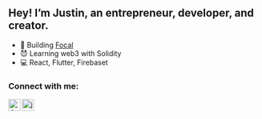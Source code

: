 ## Hey! I’m Justin, an entrepreneur, developer, and creator.

- 🚀 Building [Focal][focal]
- 😈 Learning web3 with Solidity
- 💻 React, Flutter, Firebaset

### Connect with me:

[<img align="left" alt="Justin Sun | LinkedIn" width="24px" src="https://img.icons8.com/color/48/000000/linkedin.png" />][linkedin]
[<img align="left" alt="justinsun.me" width="24px" src="https://img.icons8.com/fluency/48/000000/globe.png" />][website]

[focal]: https://getfocal.app
[linkedin]: https://linkedin.com/in/justinsunyt
[website]: https://justinsun.me
